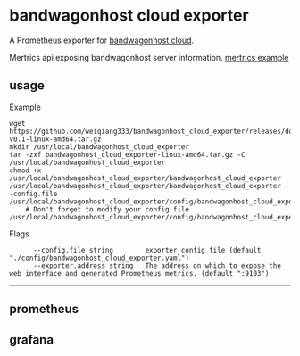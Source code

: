 # bandwagonhost cloud exporter
A Prometheus exporter for [bandwagonhost cloud](https://bandwagonhost.com/).

Mertrics api exposing bandwagonhost server information. [mertrics example](./doc/mertrics_example)

## usage
Example
```
wget https://github.com/weiqiang333/bandwagonhost_cloud_exporter/releases/download/v0.1/bandwagonhost_cloud_exporter-v0.1-linux-amd64.tar.gz
mkdir /usr/local/bandwagonhost_cloud_exporter
tar -zxf bandwagonhost_cloud_exporter-linux-amd64.tar.gz -C /usr/local/bandwagonhost_cloud_exporter
chmod +x /usr/local/bandwagonhost_cloud_exporter/bandwagonhost_cloud_exporter
/usr/local/bandwagonhost_cloud_exporter/bandwagonhost_cloud_exporter --config.file /usr/local/bandwagonhost_cloud_exporter/config/bandwagonhost_cloud_exporter.yaml
    # Don't forget to modify your config file /usr/local/bandwagonhost_cloud_exporter/config/bandwagonhost_cloud_exporter.yaml
```
Flags
```
      --config.file string        exporter config file (default "./config/bandwagonhost_cloud_exporter.yaml")
      --exporter.address string   The address on which to expose the web interface and generated Prometheus metrics. (default ":9103")
```

---
## prometheus


## grafana
